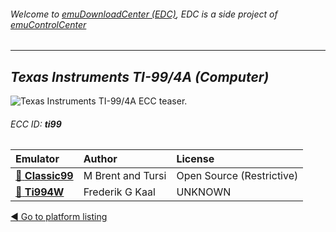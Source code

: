 ###### Welcome to [emuDownloadCenter (EDC)](https://github.com/PhoenixInteractiveNL/emuDownloadCenter/wiki/), EDC is a side project of [emuControlCenter](https://github.com/PhoenixInteractiveNL/emuControlCenter/wiki/)
***
## _Texas Instruments TI-99/4A (Computer)_
![](https://raw.githubusercontent.com/wiki/PhoenixInteractiveNL/emuDownloadCenter/images_platform/ecc_ti99_teaser.png "Texas Instruments TI-99/4A ECC teaser.")
###### ECC ID: **ti99**

| Emulator   | Author      | License     |
|:-----------|:------------|:------------|
| [:file_folder: **Classic99**](https://github.com/PhoenixInteractiveNL/emuDownloadCenter/wiki/Emulator-classic99#menu) | M Brent and Tursi | Open Source (Restrictive) |
| [:file_folder: **Ti994W**](https://github.com/PhoenixInteractiveNL/emuDownloadCenter/wiki/Emulator-ti994w#menu) | Frederik G Kaal | UNKNOWN |

[:arrow_backward: Go to platform listing](https://github.com/PhoenixInteractiveNL/emuDownloadCenter/wiki/EDC-Platform-List)
